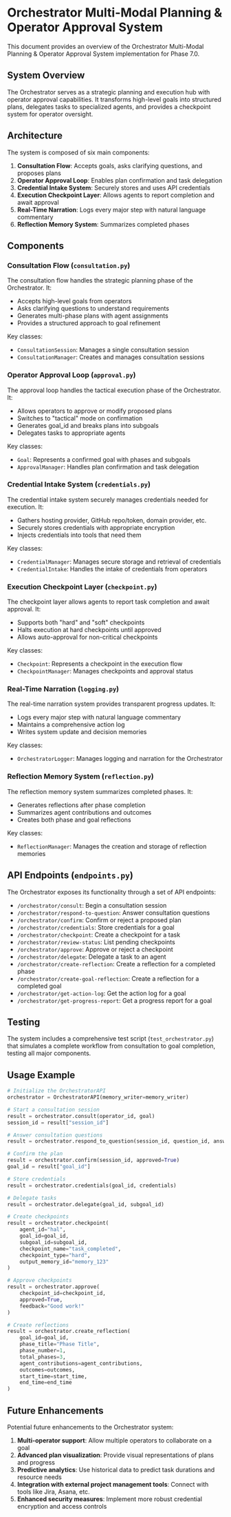 # Orchestrator Multi-Modal Planning & Operator Approval System

This document provides an overview of the Orchestrator Multi-Modal Planning & Operator Approval System implementation for Phase 7.0.

## System Overview

The Orchestrator serves as a strategic planning and execution hub with operator approval capabilities. It transforms high-level goals into structured plans, delegates tasks to specialized agents, and provides a checkpoint system for operator oversight.

## Architecture

The system is composed of six main components:

1. **Consultation Flow**: Accepts goals, asks clarifying questions, and proposes plans
2. **Operator Approval Loop**: Enables plan confirmation and task delegation
3. **Credential Intake System**: Securely stores and uses API credentials
4. **Execution Checkpoint Layer**: Allows agents to report completion and await approval
5. **Real-Time Narration**: Logs every major step with natural language commentary
6. **Reflection Memory System**: Summarizes completed phases

## Components

### Consultation Flow (`consultation.py`)

The consultation flow handles the strategic planning phase of the Orchestrator. It:

- Accepts high-level goals from operators
- Asks clarifying questions to understand requirements
- Generates multi-phase plans with agent assignments
- Provides a structured approach to goal refinement

Key classes:
- `ConsultationSession`: Manages a single consultation session
- `ConsultationManager`: Creates and manages consultation sessions

### Operator Approval Loop (`approval.py`)

The approval loop handles the tactical execution phase of the Orchestrator. It:

- Allows operators to approve or modify proposed plans
- Switches to "tactical" mode on confirmation
- Generates goal_id and breaks plans into subgoals
- Delegates tasks to appropriate agents

Key classes:
- `Goal`: Represents a confirmed goal with phases and subgoals
- `ApprovalManager`: Handles plan confirmation and task delegation

### Credential Intake System (`credentials.py`)

The credential intake system securely manages credentials needed for execution. It:

- Gathers hosting provider, GitHub repo/token, domain provider, etc.
- Securely stores credentials with appropriate encryption
- Injects credentials into tools that need them

Key classes:
- `CredentialManager`: Manages secure storage and retrieval of credentials
- `CredentialIntake`: Handles the intake of credentials from operators

### Execution Checkpoint Layer (`checkpoint.py`)

The checkpoint layer allows agents to report task completion and await approval. It:

- Supports both "hard" and "soft" checkpoints
- Halts execution at hard checkpoints until approved
- Allows auto-approval for non-critical checkpoints

Key classes:
- `Checkpoint`: Represents a checkpoint in the execution flow
- `CheckpointManager`: Manages checkpoints and approval status

### Real-Time Narration (`logging.py`)

The real-time narration system provides transparent progress updates. It:

- Logs every major step with natural language commentary
- Maintains a comprehensive action log
- Writes system update and decision memories

Key classes:
- `OrchestratorLogger`: Manages logging and narration for the Orchestrator

### Reflection Memory System (`reflection.py`)

The reflection memory system summarizes completed phases. It:

- Generates reflections after phase completion
- Summarizes agent contributions and outcomes
- Creates both phase and goal reflections

Key classes:
- `ReflectionManager`: Manages the creation and storage of reflection memories

## API Endpoints (`endpoints.py`)

The Orchestrator exposes its functionality through a set of API endpoints:

- `/orchestrator/consult`: Begin a consultation session
- `/orchestrator/respond-to-question`: Answer consultation questions
- `/orchestrator/confirm`: Confirm or reject a proposed plan
- `/orchestrator/credentials`: Store credentials for a goal
- `/orchestrator/checkpoint`: Create a checkpoint for a task
- `/orchestrator/review-status`: List pending checkpoints
- `/orchestrator/approve`: Approve or reject a checkpoint
- `/orchestrator/delegate`: Delegate a task to an agent
- `/orchestrator/create-reflection`: Create a reflection for a completed phase
- `/orchestrator/create-goal-reflection`: Create a reflection for a completed goal
- `/orchestrator/get-action-log`: Get the action log for a goal
- `/orchestrator/get-progress-report`: Get a progress report for a goal

## Testing

The system includes a comprehensive test script (`test_orchestrator.py`) that simulates a complete workflow from consultation to goal completion, testing all major components.

## Usage Example

```python
# Initialize the OrchestratorAPI
orchestrator = OrchestratorAPI(memory_writer=memory_writer)

# Start a consultation session
result = orchestrator.consult(operator_id, goal)
session_id = result["session_id"]

# Answer consultation questions
result = orchestrator.respond_to_question(session_id, question_id, answer)

# Confirm the plan
result = orchestrator.confirm(session_id, approved=True)
goal_id = result["goal_id"]

# Store credentials
result = orchestrator.credentials(goal_id, credentials)

# Delegate tasks
result = orchestrator.delegate(goal_id, subgoal_id)

# Create checkpoints
result = orchestrator.checkpoint(
    agent_id="hal",
    goal_id=goal_id,
    subgoal_id=subgoal_id,
    checkpoint_name="task_completed",
    checkpoint_type="hard",
    output_memory_id="memory_123"
)

# Approve checkpoints
result = orchestrator.approve(
    checkpoint_id=checkpoint_id,
    approved=True,
    feedback="Good work!"
)

# Create reflections
result = orchestrator.create_reflection(
    goal_id=goal_id,
    phase_title="Phase Title",
    phase_number=1,
    total_phases=3,
    agent_contributions=agent_contributions,
    outcomes=outcomes,
    start_time=start_time,
    end_time=end_time
)
```

## Future Enhancements

Potential future enhancements to the Orchestrator system:

1. **Multi-operator support**: Allow multiple operators to collaborate on a goal
2. **Advanced plan visualization**: Provide visual representations of plans and progress
3. **Predictive analytics**: Use historical data to predict task durations and resource needs
4. **Integration with external project management tools**: Connect with tools like Jira, Asana, etc.
5. **Enhanced security measures**: Implement more robust credential encryption and access controls
